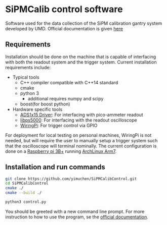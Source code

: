 # SiPMCalib control software

Software used for the data collection of the SiPM calibration gantry system
developed by UMD. Official documentation is given [here][SiPMCalibTwiki]

## Requirements

Installation should be done on the machine that is capable of interfacing with
both the readout system and the trigger system. Current installation requirements
include:

- Typical tools
  - C++ compiler compatible with C++14 standard
  - cmake
  - python 3
    - additional requires numpy and scipy
  - boost(for boost python)
- Hardware specific tools
  - [ADS1x15 Driver][ADS1x15]: For interfacing with pico-ammeter readout
  - [libps5000][Picoscope]: For interfacing with the readout oscilloscope
  - [WiringPi][WiringPi]: For trigger control via GPIO

For deployment for local testing on personal machines, WiringPi is not needed,
but will require the user to manually setup a trigger system such that the
oscilloscope will terminal nominally. The current configuration is done on a
[Raspberry pi 3B+][raspi] running [ArchLinux Arm7][archarm].

## Installation and run commands

```bash
git clone https://github.com/yimuchen/SiPMCalibControl.git
cd SiPMCalibControl
cmake ./
cmake --build ./

python3 control.py
```

You should be greeted with a new command line prompt. For more instruction to how
to use the program, se the [official documentation][SiPMCalibTwiki].

[SiPMCalibTwiki]: https://twiki.cern.ch/twiki/bin/viewauth/CMS/UMDHGCalSiPMCalib
[WiringPi]: http://wiringpi.com/
[Picoscope]: https://www.picotech.com/downloads/linux
[ADS1x15]: https://github.com/adafruit/Adafruit_CircuitPython_ADS1x15
[raspi]: https://www.raspberrypi.org/products/raspberry-pi-3-model-b-plus/
[archarm]: https://archlinuxarm.org/about/downloads
